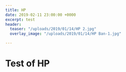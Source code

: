 ```yaml
---
title: HP
date: 2019-02-11 23:00:00 +0000
excerpt: test
header:
  teaser: "/uploads/2019/01/14/HP 2.jpg"
  overlay_image: "/uploads/2019/01/14/HP Ban-1.jpg"

---
```

# Test of HP